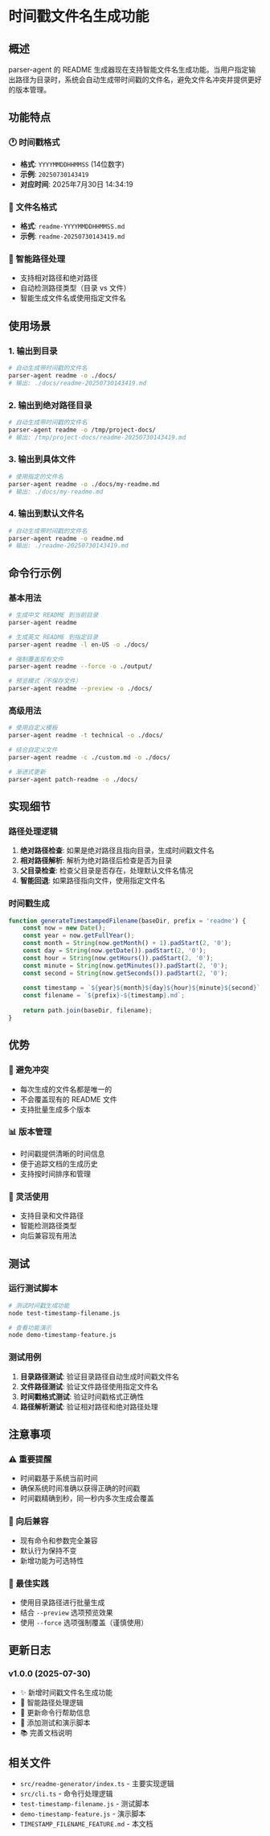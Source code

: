 # 时间戳文件名生成功能

## 概述

parser-agent 的 README 生成器现在支持智能文件名生成功能。当用户指定输出路径为目录时，系统会自动生成带时间戳的文件名，避免文件名冲突并提供更好的版本管理。

## 功能特点

### 🕐 时间戳格式
- **格式**: `YYYYMMDDHHMMSS` (14位数字)
- **示例**: `20250730143419`
- **对应时间**: 2025年7月30日 14:34:19

### 📁 文件名格式
- **格式**: `readme-YYYYMMDDHHMMSS.md`
- **示例**: `readme-20250730143419.md`

### 🎯 智能路径处理
- 支持相对路径和绝对路径
- 自动检测路径类型（目录 vs 文件）
- 智能生成文件名或使用指定文件名

## 使用场景

### 1. 输出到目录
```bash
# 自动生成带时间戳的文件名
parser-agent readme -o ./docs/
# 输出: ./docs/readme-20250730143419.md
```

### 2. 输出到绝对路径目录
```bash
# 自动生成带时间戳的文件名
parser-agent readme -o /tmp/project-docs/
# 输出: /tmp/project-docs/readme-20250730143419.md
```

### 3. 输出到具体文件
```bash
# 使用指定的文件名
parser-agent readme -o ./docs/my-readme.md
# 输出: ./docs/my-readme.md
```

### 4. 输出到默认文件名
```bash
# 自动生成带时间戳的文件名
parser-agent readme -o readme.md
# 输出: ./readme-20250730143419.md
```

## 命令行示例

### 基本用法
```bash
# 生成中文 README 到当前目录
parser-agent readme

# 生成英文 README 到指定目录
parser-agent readme -l en-US -o ./docs/

# 强制覆盖现有文件
parser-agent readme --force -o ./output/

# 预览模式（不保存文件）
parser-agent readme --preview -o ./docs/
```

### 高级用法
```bash
# 使用自定义模板
parser-agent readme -t technical -o ./docs/

# 结合自定义文件
parser-agent readme -c ./custom.md -o ./docs/

# 渐进式更新
parser-agent patch-readme -o ./docs/
```

## 实现细节

### 路径处理逻辑
1. **绝对路径检查**: 如果是绝对路径且指向目录，生成时间戳文件名
2. **相对路径解析**: 解析为绝对路径后检查是否为目录
3. **父目录检查**: 检查父目录是否存在，处理默认文件名情况
4. **智能回退**: 如果路径指向文件，使用指定文件名

### 时间戳生成
```javascript
function generateTimestampedFilename(baseDir, prefix = 'readme') {
    const now = new Date();
    const year = now.getFullYear();
    const month = String(now.getMonth() + 1).padStart(2, '0');
    const day = String(now.getDate()).padStart(2, '0');
    const hour = String(now.getHours()).padStart(2, '0');
    const minute = String(now.getMinutes()).padStart(2, '0');
    const second = String(now.getSeconds()).padStart(2, '0');
    
    const timestamp = `${year}${month}${day}${hour}${minute}${second}`;
    const filename = `${prefix}-${timestamp}.md`;
    
    return path.join(baseDir, filename);
}
```

## 优势

### 🎯 避免冲突
- 每次生成的文件名都是唯一的
- 不会覆盖现有的 README 文件
- 支持批量生成多个版本

### 📊 版本管理
- 时间戳提供清晰的时间信息
- 便于追踪文档的生成历史
- 支持按时间排序和管理

### 🔧 灵活使用
- 支持目录和文件路径
- 智能检测路径类型
- 向后兼容现有用法

## 测试

### 运行测试脚本
```bash
# 测试时间戳生成功能
node test-timestamp-filename.js

# 查看功能演示
node demo-timestamp-feature.js
```

### 测试用例
1. **目录路径测试**: 验证目录路径自动生成时间戳文件名
2. **文件路径测试**: 验证文件路径使用指定文件名
3. **时间戳格式测试**: 验证时间戳格式正确性
4. **路径解析测试**: 验证相对路径和绝对路径处理

## 注意事项

### ⚠️ 重要提醒
- 时间戳基于系统当前时间
- 确保系统时间准确以获得正确的时间戳
- 时间戳精确到秒，同一秒内多次生成会覆盖

### 🔄 向后兼容
- 现有命令和参数完全兼容
- 默认行为保持不变
- 新增功能为可选特性

### 📝 最佳实践
- 使用目录路径进行批量生成
- 结合 `--preview` 选项预览效果
- 使用 `--force` 选项强制覆盖（谨慎使用）

## 更新日志

### v1.0.0 (2025-07-30)
- ✨ 新增时间戳文件名生成功能
- 🔧 智能路径处理逻辑
- 📝 更新命令行帮助信息
- 🧪 添加测试和演示脚本
- 📚 完善文档说明

## 相关文件

- `src/readme-generator/index.ts` - 主要实现逻辑
- `src/cli.ts` - 命令行处理逻辑
- `test-timestamp-filename.js` - 测试脚本
- `demo-timestamp-feature.js` - 演示脚本
- `TIMESTAMP_FILENAME_FEATURE.md` - 本文档 